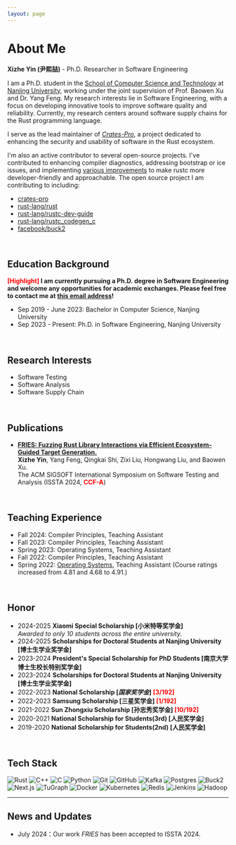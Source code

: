 ```yaml
---
layout: page
---
```


# About Me

<!-- <img src="yxz.jpg" class="floatpic" width="360" height="480"> -->

**Xizhe Yin (尹熙喆)** - Ph.D. Researcher in Software Engineering

I am a Ph.D. student in the [School of Computer Science and Technology](https://cs.nju.edu.cn/main.htm)
at [Nanjing University](https://njunju.nju.edu.cn/EN/main.htm),
working under the joint supervision of Prof. Baowen Xu and Dr. Yang Feng.
My research interests lie in Software Engineering,
with a focus on developing innovative tools to improve software quality and reliability.
Currently, my research centers around software supply chains for the Rust programming language.

I serve as the lead maintainer of *[Crates-Pro](https://github.com/crates-pro)*,
a project dedicated to enhancing the security and usability of software in the Rust ecosystem.

I'm also an active contributor to several open-source projects. 
I've contributed to enhancing compiler diagnostics, addressing bootstrap or ice issues,
and implementing [various improvements](https://github.com/rust-lang/rust/pulls?q=is%3Apr+author%3Axizheyin+) to make rustc more developer-friendly and approachable.
The open source project I am contributing to including:

- [crates-pro](https://github.com/crates-pro)
- [rust-lang/rust](https://github.com/rust-lang/rust/)
- [rust-lang/rustc-dev-guide](https://github.com/rust-lang/rustc-dev-guide/)
- [rust-lang/rustc_codegen_c](https://github.com/rust-lang/rustc_codegen_c/)
- [facebook/buck2](https://github.com/facebook/buck2/)
<br>

## Education Background

**<font color='red'>[Highlight]</font> I am currently pursuing a Ph.D. degree in Software Engineering and welcome any opportunities for academic exchanges. Please feel free to contact me at [this email address](xizheyin@smail.nju.edu.cn)!**

- Sep 2019 - June 2023: Bachelor in Computer Science, Nanjing University
- Sep 2023 - Present: Ph.D. in Software Engineering, Nanjing University
<br>

## Research Interests
- Software Testing
- Software Analysis
- Software Supply Chain
<br>

## Publications

- **[FRIES: Fuzzing Rust Library Interactions via Efficient Ecosystem-Guided Target Generation.](https://dl.acm.org/doi/abs/10.1145/3650212.3680348)**  
  **Xizhe Yin**, Yang Feng, Qingkai Shi, Zixi Liu, Hongwang Liu, and Baowen Xu.  
  The ACM SIGSOFT International Symposium on Software Testing and Analysis (ISSTA 2024, **<font color='red'>CCF-A</font>**) 
<br>

## Teaching Experience
- Fall 2024: Compiler Principles, Teaching Assistant
- Fall 2023: Compiler Principles, Teaching Assistant
- Spring 2023: Operating Systems, Teaching Assistant
- Fall 2022: Compiler Principles, Teaching Assistant
- Spring 2022: [Operating Systems](https://changanyyy.gitbook.io/oslab/), Teaching Assistant (Course ratings increased from 4.81 and 4.68 to 4.91.)
<br>

## Honor

- 2024-2025 **Xiaomi Special Scholarship [小米特等奖学金]**  
  *Awarded to only 10 students across the entire university.*
- 2024-2025 **Scholarships for Doctoral Students at Nanjing University [博士生学业奖学金]**
- 2023-2024 **President's Special Scholarship for PhD Students [南京大学博士生校长特别奖学金]**
- 2023-2024 **Scholarships for Doctoral Students at Nanjing University [博士生学业奖学金]**
- 2022-2023 **National Scholarship [*国家奖学金*] <font color='red'>[3/192]</font>**
- 2022-2023 **Samsung Scholarship [三星奖学金] <font color='red'>[1/192]</font>**
- 2021-2022 **Sun Zhongxiu Scholarship [孙忠秀奖学金] <font color='red'>[10/192]</font>**
- 2020-2021 **National Scholarship for Students(3rd) [人民奖学金]**
- 2019-2020 **National Scholarship for Students(2nd) [人民奖学金]**
<br>



## Tech Stack

![Rust](https://img.shields.io/badge/-Rust-000000?style=flat&logo=rust&logoColor=white)
![C++](https://img.shields.io/badge/-C++-00599C?style=flat&logo=c%2B%2B&logoColor=white)
![C](https://img.shields.io/badge/-C-A8B9CC?style=flat&logo=c&logoColor=white)
![Python](https://img.shields.io/badge/-Python-3776AB?style=flat&logo=Python&logoColor=white)
![Git](https://img.shields.io/badge/-Git-F05032?style=flat&logo=git&logoColor=white)
![GitHub](https://img.shields.io/badge/-GitHub-181717?style=flat&logo=github)
![Kafka](https://img.shields.io/badge/-Kafka-231F20?style=flat&logo=apache-kafka&logoColor=white)
![Postgres](https://img.shields.io/badge/-PostgreSQL-336791?style=flat&logo=postgresql&logoColor=white)
![Buck2](https://img.shields.io/badge/-Buck2-4A154B?style=flat&logo=meta&logoColor=white)
![Next.js](https://img.shields.io/badge/-Next.js-000000?style=flat&logo=next.js&logoColor=white)
![TuGraph](https://img.shields.io/badge/-TuGraph-5C2D91?style=flat&logo=graph&logoColor=white)
![Docker](https://img.shields.io/badge/-Docker-2496ED?style=flat&logo=docker&logoColor=white)
![Kubernetes](https://img.shields.io/badge/-Kubernetes-326CE5?style=flat&logo=kubernetes&logoColor=white)
![Redis](https://img.shields.io/badge/-Redis-DC382D?style=flat&logo=redis&logoColor=white)
![Jenkins](https://img.shields.io/badge/-Jenkins-D24939?style=flat&logo=jenkins&logoColor=white)
![Hadoop](https://img.shields.io/badge/-Hadoop-66CCFF?style=flat&logo=apache-hadoop&logoColor=black)


---

## News and Updates
- July 2024：Our work *FRIES* has been accepted to ISSTA 2024.